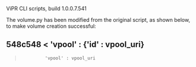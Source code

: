 ViPR CLI scripts, build 1.0.0.7.541

The volume.py has been modified from the original script, as shown below, to make volume creation successful:

548c548
<              'vpool' : {'id' : vpool_uri}
---
>              'vpool' : vpool_uri

